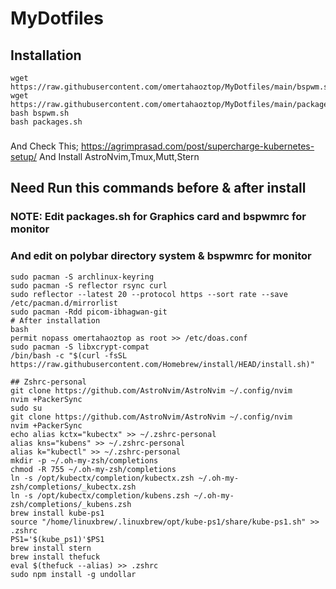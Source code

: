 # MyDotfiles
## Installation
```
wget https://raw.githubusercontent.com/omertahaoztop/MyDotfiles/main/bspwm.sh
wget https://raw.githubusercontent.com/omertahaoztop/MyDotfiles/main/packages.sh
bash bspwm.sh
bash packages.sh
```
### 
And Check This;
https://agrimprasad.com/post/supercharge-kubernetes-setup/
And Install AstroNvim,Tmux,Mutt,Stern
## Need Run this commands before & after install
### NOTE: Edit packages.sh for Graphics card and bspwmrc for monitor
### And edit on polybar directory system & bspwmrc for monitor
```
sudo pacman -S archlinux-keyring
sudo pacman -S reflector rsync curl
sudo reflector --latest 20 --protocol https --sort rate --save /etc/pacman.d/mirrorlist
sudo pacman -Rdd picom-ibhagwan-git
# After installation
bash
permit nopass omertahaoztop as root >> /etc/doas.conf
sudo pacman -S libxcrypt-compat 
/bin/bash -c "$(curl -fsSL https://raw.githubusercontent.com/Homebrew/install/HEAD/install.sh)"

## Zshrc-personal
git clone https://github.com/AstroNvim/AstroNvim ~/.config/nvim
nvim +PackerSync
sudo su
git clone https://github.com/AstroNvim/AstroNvim ~/.config/nvim
nvim +PackerSync
echo alias kctx="kubectx" >> ~/.zshrc-personal
alias kns="kubens" >> ~/.zshrc-personal
alias k="kubectl" >> ~/.zshrc-personal
mkdir -p ~/.oh-my-zsh/completions
chmod -R 755 ~/.oh-my-zsh/completions
ln -s /opt/kubectx/completion/kubectx.zsh ~/.oh-my-zsh/completions/_kubectx.zsh
ln -s /opt/kubectx/completion/kubens.zsh ~/.oh-my-zsh/completions/_kubens.zsh
brew install kube-ps1
source "/home/linuxbrew/.linuxbrew/opt/kube-ps1/share/kube-ps1.sh" >> .zshrc
PS1='$(kube_ps1)'$PS1
brew install stern
brew install thefuck
eval $(thefuck --alias) >> .zshrc
sudo npm install -g undollar
```
